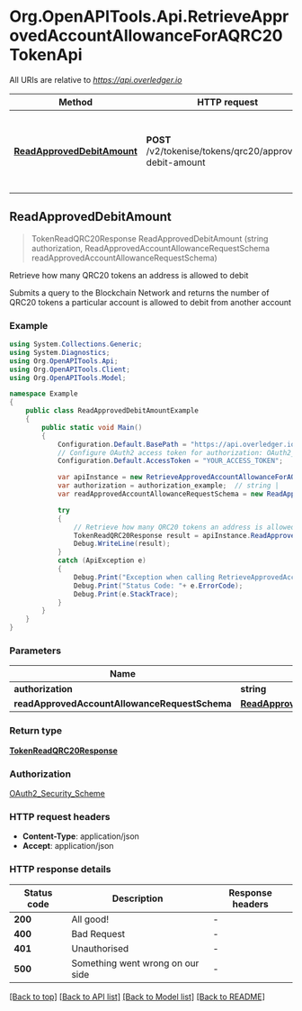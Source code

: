 # Org.OpenAPITools.Api.RetrieveApprovedAccountAllowanceForAQRC20TokenApi

All URIs are relative to *https://api.overledger.io*

Method | HTTP request | Description
------------- | ------------- | -------------
[**ReadApprovedDebitAmount**](RetrieveApprovedAccountAllowanceForAQRC20TokenApi.md#readapproveddebitamount) | **POST** /v2/tokenise/tokens/qrc20/approved-debit-amount | Retrieve how many QRC20 tokens an address is allowed to debit



## ReadApprovedDebitAmount

> TokenReadQRC20Response ReadApprovedDebitAmount (string authorization, ReadApprovedAccountAllowanceRequestSchema readApprovedAccountAllowanceRequestSchema)

Retrieve how many QRC20 tokens an address is allowed to debit

Submits a query to the Blockchain Network and returns the number of QRC20 tokens a particular account is allowed to debit from another account

### Example

```csharp
using System.Collections.Generic;
using System.Diagnostics;
using Org.OpenAPITools.Api;
using Org.OpenAPITools.Client;
using Org.OpenAPITools.Model;

namespace Example
{
    public class ReadApprovedDebitAmountExample
    {
        public static void Main()
        {
            Configuration.Default.BasePath = "https://api.overledger.io";
            // Configure OAuth2 access token for authorization: OAuth2_Security_Scheme
            Configuration.Default.AccessToken = "YOUR_ACCESS_TOKEN";

            var apiInstance = new RetrieveApprovedAccountAllowanceForAQRC20TokenApi(Configuration.Default);
            var authorization = authorization_example;  // string | 
            var readApprovedAccountAllowanceRequestSchema = new ReadApprovedAccountAllowanceRequestSchema(); // ReadApprovedAccountAllowanceRequestSchema | 

            try
            {
                // Retrieve how many QRC20 tokens an address is allowed to debit
                TokenReadQRC20Response result = apiInstance.ReadApprovedDebitAmount(authorization, readApprovedAccountAllowanceRequestSchema);
                Debug.WriteLine(result);
            }
            catch (ApiException e)
            {
                Debug.Print("Exception when calling RetrieveApprovedAccountAllowanceForAQRC20TokenApi.ReadApprovedDebitAmount: " + e.Message );
                Debug.Print("Status Code: "+ e.ErrorCode);
                Debug.Print(e.StackTrace);
            }
        }
    }
}
```

### Parameters


Name | Type | Description  | Notes
------------- | ------------- | ------------- | -------------
 **authorization** | **string**|  | 
 **readApprovedAccountAllowanceRequestSchema** | [**ReadApprovedAccountAllowanceRequestSchema**](ReadApprovedAccountAllowanceRequestSchema.md)|  | 

### Return type

[**TokenReadQRC20Response**](TokenReadQRC20Response.md)

### Authorization

[OAuth2_Security_Scheme](../README.md#OAuth2_Security_Scheme)

### HTTP request headers

- **Content-Type**: application/json
- **Accept**: application/json


### HTTP response details
| Status code | Description | Response headers |
|-------------|-------------|------------------|
| **200** | All good! |  -  |
| **400** | Bad Request |  -  |
| **401** | Unauthorised |  -  |
| **500** | Something went wrong on our side |  -  |

[[Back to top]](#)
[[Back to API list]](../README.md#documentation-for-api-endpoints)
[[Back to Model list]](../README.md#documentation-for-models)
[[Back to README]](../README.md)


